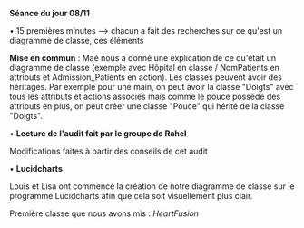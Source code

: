 **Séance du jour 08/11**

• 15 premières minutes --> chacun a fait des recherches sur ce qu'est un diagramme de classe, ces éléments

**Mise en commun** : Maé nous a donné une explication de ce qu'était un diagramme de classe (exemple avec Hôpital en classe / NomPatients en attributs et Admission_Patients en action). Les classes peuvent avoir des héritages. Par exemple pour une main, on peut avoir la classe "Doigts" avec tous les attributs et actions associés mais comme le pouce possède des attributs en plus, on peut créer une classe "Pouce" qui hérité de la classe "Doigts".


• **Lecture de l'audit fait par le groupe de Rahel**

Modifications faites à partir des conseils de cet audit


• **Lucidcharts**

Louis et Lisa ont commencé la création de notre diagramme de classe sur le programme Lucidcharts afin que cela soit visuellement plus clair.

Première classe que nous avons mis : _HeartFusion_

